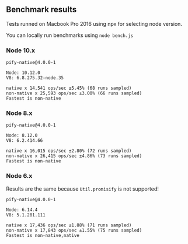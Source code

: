## Benchmark results

Tests runned on Macbook Pro 2016 using npx for selecting node version.

You can locally run benchmarks using `node bench.js`

### Node 10.x

```
pify-native@4.0.0-1

Node: 10.12.0
V8: 6.8.275.32-node.35

native x 14,541 ops/sec ±5.45% (68 runs sampled)
non-native x 25,593 ops/sec ±3.00% (66 runs sampled)
Fastest is non-native
```


### Node 8.x

```
pify-native@4.0.0-1

Node: 8.12.0
V8: 6.2.414.66

native x 16,015 ops/sec ±2.80% (72 runs sampled)
non-native x 26,415 ops/sec ±4.86% (73 runs sampled)
Fastest is non-native
```

### Node 6.x

Results are the same because `Util.promisify` is not supported!

```
pify-native@4.0.0-1

Node: 6.14.4
V8: 5.1.281.111

native x 17,436 ops/sec ±1.88% (71 runs sampled)
non-native x 17,843 ops/sec ±1.55% (75 runs sampled)
Fastest is non-native,native
```
